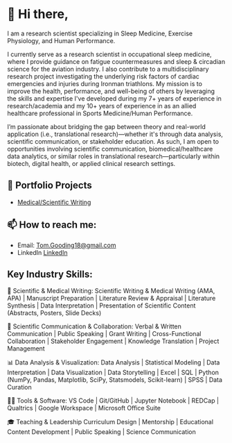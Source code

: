 
# 👋 Hi there, 

I am a research scientist specializing in Sleep Medicine, Exercise Physiology, and Human Performance.

I currently serve as a research scientist in occupational sleep medicine, where I provide guidance on fatigue countermeasures and sleep & circadian science for the aviation industry. I also contribute to a multidisciplinary research project investigating the underlying risk factors of cardiac emergencies and injuries during Ironman triathlons. My mission is to improve the health, performance, and well-being of others by leveraging the skills and expertise I've developed during my 7+ years of experience in research/academia and my 10+ years of experience in as an allied healthcare professional in Sports Medicine/Human Performance. 

I’m passionate about bridging the gap between theory and real-world application (i.e., translational research)—whether it's through data analysis, scientific communication, or stakeholder education. As such, I am open to opportunities involving scientific communication, biomedical/healthcare data analytics, or similar roles in translational research—particularly within biotech, digital health, or applied clinical research settings.

## 💼 Portfolio Projects

- [Medical/Scientific Writing](https://github.com/Tom-Gooding/Portfolio/tree/main/Writing%20Samples)

## 📫 **How to reach me:**  
- Email: [Tom.Gooding18@gmail.com](Tom.Gooding18@gmail.com )  
- LinkedIn [LinkedIn](https://www.linkedin.com/in/thomas-gooding-phd-atc-cscs-81767053/)

## **Key Industry Skills:**

🧠 Scientific & Medical Writing:
Scientific Writing & Medical Writing (AMA, APA) | Manuscript Preparation | Literature Review & Appraisal | Literature Synthesis | Data Interpretation | Presentation of Scientific Content (Abstracts, Posters, Slide Decks)

🤝 Scientific Communication & Collaboration:
Verbal & Written Communication | Public Speaking | Grant Writing | Cross-Functional Collaboration | Stakeholder Engagement | Knowledge Translation | Project Management

📊 Data Analysis & Visualization:
Data Analysis | Statistical Modeling | Data Interpretation | Data Visualization | Data Storytelling | Excel | SQL | Python (NumPy, Pandas, Matplotlib, SciPy, Statsmodels, Scikit-learn) | SPSS | Data Curation

👨‍💻 Tools & Software:
VS Code | Git/GitHub | Jupyter Notebook | REDCap | Qualtrics | Google Workspace | Microsoft Office Suite

🎓 Teaching & Leadership
Curriculum Design | Mentorship | Educational Content Development | Public Speaking | Science Communication

